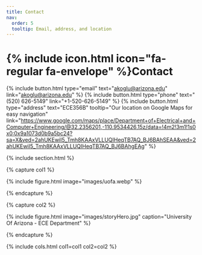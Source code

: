 ```yaml
---
title: Contact
nav:
  order: 5
  tooltip: Email, address, and location
---
```


# {% include icon.html icon="fa-regular fa-envelope" %}Contact

{%
  include button.html
  type="email"
  text="akoglu@arizona.edu"
  link="akoglu@arizona.edu"
%}
{%
  include button.html
  type="phone"
  text="(520) 626-5149"
  link="+1-520-626-5149"
%}
{%
  include button.html
  type="address"
  text="ECE356B"
  tooltip="Our location on Google Maps for easy navigation"
  link="https://www.google.com/maps/place/Department+of+Electrical+and+Computer+Engineering/@32.2356201,-110.9534426,15z/data=!4m2!3m1!1s0x0:0x9a1073d0b9a5bc24?sa=X&ved=2ahUKEwiI5_Tmh8KAAxVLLUQIHeqTB7AQ_BJ6BAhSEAA&ved=2ahUKEwiI5_Tmh8KAAxVLLUQIHeqTB7AQ_BJ6BAhgEAg"
%}

{% include section.html %}

{% capture col1 %}

{%
  include figure.html
  image="images/uofa.webp"
%}

{% endcapture %}

{% capture col2 %}

{%
  include figure.html
  image="images/storyHero.jpg"
  caption="University Of Arizona - ECE Department"
%}

{% endcapture %}

{% include cols.html col1=col1 col2=col2 %}